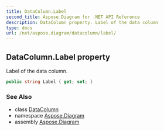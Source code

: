 ```yaml
---
title: DataColumn.Label
second_title: Aspose.Diagram for .NET API Reference
description: DataColumn property. Label of the data column
type: docs
url: /net/aspose.diagram/datacolumn/label/
---
```

## DataColumn.Label property

Label of the data column.

```csharp
public string Label { get; set; }
```

### See Also

* class [DataColumn](../)
* namespace [Aspose.Diagram](../../datacolumn/)
* assembly [Aspose.Diagram](../../../)


